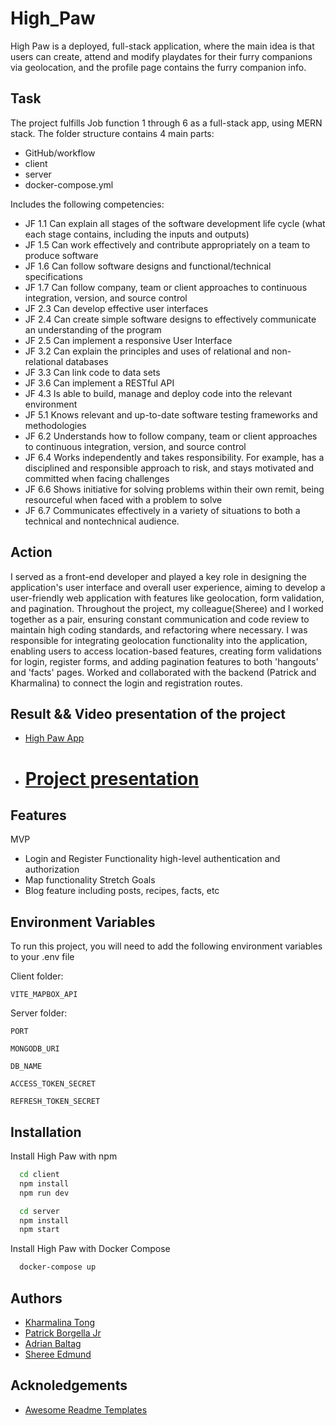 # High_Paw

High Paw is a deployed, full-stack application, where the main idea is that users can create, attend and modify playdates for their furry companions via geolocation, and the profile page contains the furry companion info.

## Task

The project fulfills Job function 1 through 6 as a full-stack app, using MERN stack.
The folder structure contains 4 main parts:

- GitHub/workflow
- client
- server
- docker-compose.yml

Includes the following competencies:

- JF 1.1 Can explain all stages of the software development life cycle (what each stage contains, including the inputs and outputs)
- JF 1.5 Can work effectively and contribute appropriately on a team to produce software
- JF 1.6 Can follow software designs and functional/technical specifications
- JF 1.7 Can follow company, team or client approaches to continuous integration, version, and source control
- JF 2.3 Can develop effective user interfaces
- JF 2.4 Can create simple software designs to effectively communicate an understanding of the program
- JF 2.5 Can implement a responsive User Interface
- JF 3.2 Can explain the principles and uses of relational and non-relational databases
- JF 3.3 Can link code to data sets
- JF 3.6 Can implement a RESTful API
- JF 4.3 Is able to build, manage and deploy code into the relevant environment
- JF 5.1 Knows relevant and up-to-date software testing frameworks and methodologies
- JF 6.2 Understands how to follow company, team or client approaches to continuous integration, version, and source control
- JF 6.4 Works independently and takes responsibility. For example, has a disciplined and responsible approach to risk, and stays motivated and committed when facing challenges
- JF 6.6 Shows initiative for solving problems within their own remit, being resourceful when faced with a problem to solve
- JF 6.7 Communicates effectively in a variety of situations to both a technical and nontechnical audience.

## Action

I served as a front-end developer and played a key role in designing the application's user interface and overall user experience, aiming to develop a user-friendly web application with features like geolocation, form validation, and pagination.
Throughout the project, my colleague(Sheree) and I worked together as a pair, ensuring constant communication and code review to maintain high coding standards, and refactoring where necessary.
I was responsible for integrating geolocation functionality into the application, enabling users to access location-based features, creating form validations for login, register forms, and adding pagination features to both 'hangouts' and 'facts' pages.
Worked and collaborated with the backend (Patrick and Kharmalina) to connect the login and registration routes.

## Result && Video presentation of the project

- [High Paw App](https://high-paw-ugau.onrender.com/mainpage)
- # [Project presentation](https://www.youtube.com/watch?v=b6yPHPoDQ2Y)

## Features

MVP

- Login and Register Functionality high-level authentication and authorization
- Map functionality
  Stretch Goals
- Blog feature including posts, recipes, facts, etc

## Environment Variables

To run this project, you will need to add the following environment variables to your .env file

Client folder:

`VITE_MAPBOX_API`

Server folder:

`PORT`

`MONGODB_URI`

`DB_NAME`

`ACCESS_TOKEN_SECRET`

`REFRESH_TOKEN_SECRET`

## Installation

Install High Paw with npm

```bash
  cd client
  npm install
  npm run dev
```

```bash
  cd server
  npm install
  npm start
```

Install High Paw with Docker Compose

```bash
  docker-compose up
```

## Authors

- [Kharmalina Tong](https://www.github.com/Kharmalina)
- [Patrick Borgella Jr](https://github.com/Patrickb001)
- [Adrian Baltag](https://github.com/adrianbaltag)
- [Sheree Edmund](https://github.com/Sheree1986)

## Acknoledgements

- [Awesome Readme Templates](https://readme.so/editor)
